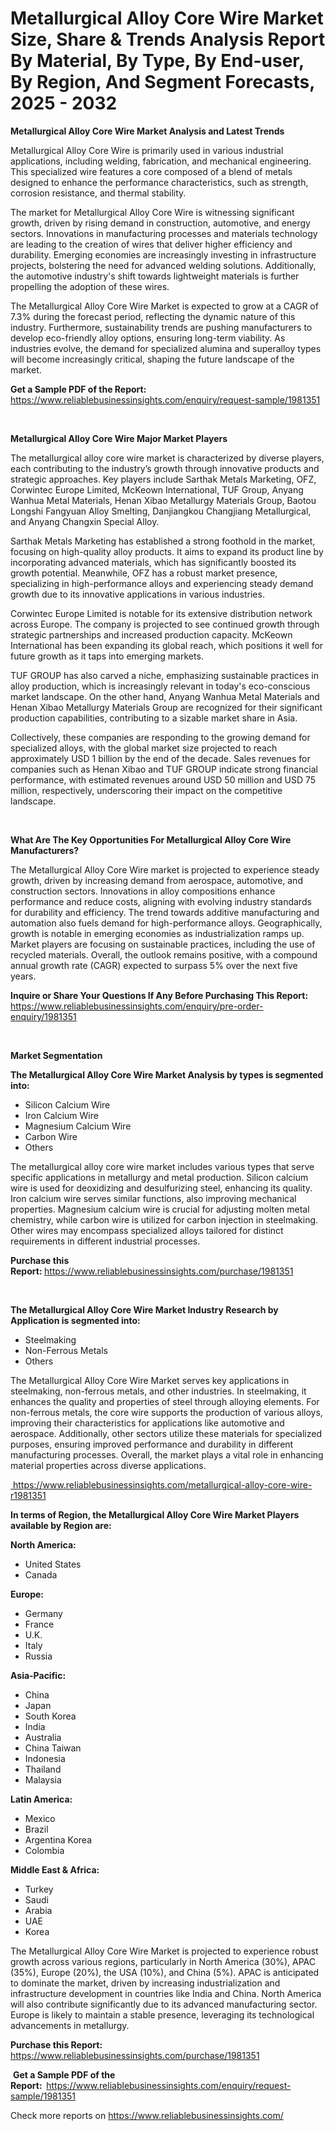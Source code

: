 <p><h1>Metallurgical Alloy Core Wire Market Size, Share & Trends Analysis Report By Material, By Type, By End-user, By Region, And Segment Forecasts, 2025 - 2032</h1></p><p><strong>Metallurgical Alloy Core Wire Market Analysis and Latest Trends</strong></p>
<p><p>Metallurgical Alloy Core Wire is primarily used in various industrial applications, including welding, fabrication, and mechanical engineering. This specialized wire features a core composed of a blend of metals designed to enhance the performance characteristics, such as strength, corrosion resistance, and thermal stability. </p><p>The market for Metallurgical Alloy Core Wire is witnessing significant growth, driven by rising demand in construction, automotive, and energy sectors. Innovations in manufacturing processes and materials technology are leading to the creation of wires that deliver higher efficiency and durability. Emerging economies are increasingly investing in infrastructure projects, bolstering the need for advanced welding solutions. Additionally, the automotive industry's shift towards lightweight materials is further propelling the adoption of these wires.</p><p>The Metallurgical Alloy Core Wire Market is expected to grow at a CAGR of 7.3% during the forecast period, reflecting the dynamic nature of this industry. Furthermore, sustainability trends are pushing manufacturers to develop eco-friendly alloy options, ensuring long-term viability. As industries evolve, the demand for specialized alumina and superalloy types will become increasingly critical, shaping the future landscape of the market.</p></p>
<p><strong>Get a Sample PDF of the Report:&nbsp;</strong> <a href="https://www.reliablebusinessinsights.com/enquiry/request-sample/1981351?utm_campaign=2737&utm_medium=2&utm_source=Github&utm_content=ia&utm_term=03042025&utm_id=metallurgical-alloy-core-wire">https://www.reliablebusinessinsights.com/enquiry/request-sample/1981351</a></p>
<p>&nbsp;</p>
<p><strong>Metallurgical Alloy Core Wire Major Market Players</strong></p>
<p><p>The metallurgical alloy core wire market is characterized by diverse players, each contributing to the industry’s growth through innovative products and strategic approaches. Key players include Sarthak Metals Marketing, OFZ, Corwintec Europe Limited, McKeown International, TUF Group, Anyang Wanhua Metal Materials, Henan Xibao Metallurgy Materials Group, Baotou Longshi Fangyuan Alloy Smelting, Danjiangkou Changjiang Metallurgical, and Anyang Changxin Special Alloy.</p><p>Sarthak Metals Marketing has established a strong foothold in the market, focusing on high-quality alloy products. It aims to expand its product line by incorporating advanced materials, which has significantly boosted its growth potential. Meanwhile, OFZ has a robust market presence, specializing in high-performance alloys and experiencing steady demand growth due to its innovative applications in various industries.</p><p>Corwintec Europe Limited is notable for its extensive distribution network across Europe. The company is projected to see continued growth through strategic partnerships and increased production capacity. McKeown International has been expanding its global reach, which positions it well for future growth as it taps into emerging markets.</p><p>TUF GROUP has also carved a niche, emphasizing sustainable practices in alloy production, which is increasingly relevant in today's eco-conscious market landscape. On the other hand, Anyang Wanhua Metal Materials and Henan Xibao Metallurgy Materials Group are recognized for their significant production capabilities, contributing to a sizable market share in Asia.</p><p>Collectively, these companies are responding to the growing demand for specialized alloys, with the global market size projected to reach approximately USD 1 billion by the end of the decade. Sales revenues for companies such as Henan Xibao and TUF GROUP indicate strong financial performance, with estimated revenues around USD 50 million and USD 75 million, respectively, underscoring their impact on the competitive landscape.</p></p>
<p>&nbsp;</p>
<p><strong>What Are The Key Opportunities For Metallurgical Alloy Core Wire Manufacturers?</strong></p>
<p><p>The Metallurgical Alloy Core Wire market is projected to experience steady growth, driven by increasing demand from aerospace, automotive, and construction sectors. Innovations in alloy compositions enhance performance and reduce costs, aligning with evolving industry standards for durability and efficiency. The trend towards additive manufacturing and automation also fuels demand for high-performance alloys. Geographically, growth is notable in emerging economies as industrialization ramps up. Market players are focusing on sustainable practices, including the use of recycled materials. Overall, the outlook remains positive, with a compound annual growth rate (CAGR) expected to surpass 5% over the next five years.</p></p>
<p><strong>Inquire or Share Your Questions If Any Before Purchasing This Report:</strong> <a href="https://www.reliablebusinessinsights.com/enquiry/pre-order-enquiry/1981351?utm_campaign=2737&utm_medium=2&utm_source=Github&utm_content=ia&utm_term=03042025&utm_id=metallurgical-alloy-core-wire">https://www.reliablebusinessinsights.com/enquiry/pre-order-enquiry/1981351</a></p>
<p>&nbsp;</p>
<p><strong>Market Segmentation</strong></p>
<p><strong>The Metallurgical Alloy Core Wire Market Analysis by types is segmented into:</strong></p>
<p><ul><li>Silicon Calcium Wire</li><li>Iron Calcium Wire</li><li>Magnesium Calcium Wire</li><li>Carbon Wire</li><li>Others</li></ul></p>
<p><p>The metallurgical alloy core wire market includes various types that serve specific applications in metallurgy and metal production. Silicon calcium wire is used for deoxidizing and desulfurizing steel, enhancing its quality. Iron calcium wire serves similar functions, also improving mechanical properties. Magnesium calcium wire is crucial for adjusting molten metal chemistry, while carbon wire is utilized for carbon injection in steelmaking. Other wires may encompass specialized alloys tailored for distinct requirements in different industrial processes.</p></p>
<p><strong>Purchase this Report:&nbsp;</strong><a href="https://www.reliablebusinessinsights.com/purchase/1981351?utm_campaign=2737&utm_medium=2&utm_source=Github&utm_content=ia&utm_term=03042025&utm_id=metallurgical-alloy-core-wire">https://www.reliablebusinessinsights.com/purchase/1981351</a></p>
<p>&nbsp;</p>
<p><strong>The Metallurgical Alloy Core Wire Market Industry Research by Application is segmented into:</strong></p>
<p><ul><li>Steelmaking</li><li>Non-Ferrous Metals</li><li>Others</li></ul></p>
<p><p>The Metallurgical Alloy Core Wire Market serves key applications in steelmaking, non-ferrous metals, and other industries. In steelmaking, it enhances the quality and properties of steel through alloying elements. For non-ferrous metals, the core wire supports the production of various alloys, improving their characteristics for applications like automotive and aerospace. Additionally, other sectors utilize these materials for specialized purposes, ensuring improved performance and durability in different manufacturing processes. Overall, the market plays a vital role in enhancing material properties across diverse applications.</p></p>
<p><a href="https://www.reliablebusinessinsights.com/metallurgical-alloy-core-wire-r1981351?utm_campaign=2737&utm_medium=2&utm_source=Github&utm_content=ia&utm_term=03042025&utm_id=metallurgical-alloy-core-wire">&nbsp;https://www.reliablebusinessinsights.com/metallurgical-alloy-core-wire-r1981351</a></p>
<p><strong>In terms of Region, the Metallurgical Alloy Core Wire Market Players available by Region are:</strong></p>
<p>
    <p> <strong> North America: </strong>
        <ul>
            <li>United States</li>
            <li>Canada</li>
        </ul>
        </p> 
    <p> <strong> Europe: </strong>
        <ul>
            <li>Germany</li>
            <li>France</li>
            <li>U.K.</li>
            <li>Italy</li>
            <li>Russia</li>
        </ul>
        </p> 
    <p> <strong> Asia-Pacific: </strong>
        <ul>
            <li>China</li>
            <li>Japan</li>
            <li>South Korea</li>
            <li>India</li>
            <li>Australia</li>
            <li>China Taiwan</li>
            <li>Indonesia</li>
            <li>Thailand</li>
            <li>Malaysia</li>
        </ul>
        </p> 
    <p> <strong> Latin America: </strong>
        <ul>
            <li>Mexico</li>
            <li>Brazil</li>
            <li>Argentina Korea</li>
            <li>Colombia</li>
        </ul>
        </p> 
    <p> <strong> Middle East & Africa: </strong>
        <ul>
            <li>Turkey</li>
            <li>Saudi</li>
            <li>Arabia</li>
            <li>UAE</li>
            <li>Korea</li>
        </ul>
    </p>
    </p>
<p><p>The Metallurgical Alloy Core Wire Market is projected to experience robust growth across various regions, particularly in North America (30%), APAC (35%), Europe (20%), the USA (10%), and China (5%). APAC is anticipated to dominate the market, driven by increasing industrialization and infrastructure development in countries like India and China. North America will also contribute significantly due to its advanced manufacturing sector. Europe is likely to maintain a stable presence, leveraging its technological advancements in metallurgy.</p></p>
<p><strong>Purchase this Report: </strong><a href="https://www.reliablebusinessinsights.com/purchase/1981351?utm_campaign=2737&utm_medium=2&utm_source=Github&utm_content=ia&utm_term=03042025&utm_id=metallurgical-alloy-core-wire">https://www.reliablebusinessinsights.com/purchase/1981351</a></p>
<p>&nbsp;<strong>Get a Sample PDF of the Report:&nbsp;&nbsp;</strong><a href="https://www.reliablebusinessinsights.com/enquiry/request-sample/1981351?utm_campaign=2737&utm_medium=2&utm_source=Github&utm_content=ia&utm_term=03042025&utm_id=metallurgical-alloy-core-wire">https://www.reliablebusinessinsights.com/enquiry/request-sample/1981351</a></p>
<p><strong></strong></p>
<p>Check more reports on <a href="https://www.reliablebusinessinsights.com/?utm_campaign=2737&utm_medium=2&utm_source=Github&utm_content=ia&utm_term=03042025&utm_id=metallurgical-alloy-core-wire">https://www.reliablebusinessinsights.com/</a></p>